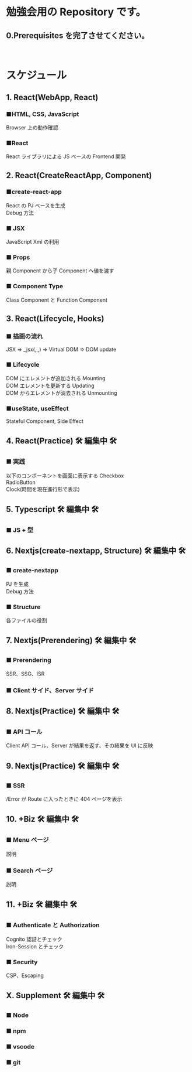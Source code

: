 # 勉強会用の Repository です。

## 0.Prerequisites を完了させてください。

<br/>

# スケジュール

## 1. React(WebApp, React)

### ■HTML, CSS, JavaScript

Browser 上の動作確認

### ■React

React ライブラリによる JS ベースの Frontend 開発

## 2. React(CreateReactApp, Component)

### ■create-react-app

React の PJ ベースを生成\
Debug 方法

### ■ JSX

JavaScript Xml の利用

### ■ Props

親 Component から子 Component へ値を渡す

### ■ Component Type

Class Component と Function Component

## 3. React(Lifecycle, Hooks)

### ■ 描画の流れ

JSX => \_jsx(,,,) => Virtual DOM => DOM update

### ■ Lifecycle

DOM にエレメントが追加される Mounting  
DOM エレメントを更新する Updating  
DOM からエレメントが消去される Unmounting

### ■useState, useEffect

Stateful Component, Side Effect

## 4. React(Practice) 🛠️ 編集中 🛠️

### ■ 実践

以下のコンポーネントを画面に表示する
Checkbox\
RadioButton\
Clock(時間を現在進行形で表示)

## 5. Typescript 🛠️ 編集中 🛠️

### ■ JS + 型

## 6. Nextjs(create-nextapp, Structure) 🛠️ 編集中 🛠️

### ■ create-nextapp

PJ を生成\
Debug 方法

### ■ Structure

各ファイルの役割

## 7. Nextjs(Prerendering) 🛠️ 編集中 🛠️

### ■ Prerendering

SSR、SSG、ISR

### ■ Client サイド、Server サイド

## 8. Nextjs(Practice) 🛠️ 編集中 🛠️

### ■ API コール

Client API コール、Server が結果を返す、その結果を UI に反映

## 9. Nextjs(Practice) 🛠️ 編集中 🛠️

### ■ SSR

/Error が Route に入ったときに 404 ページを表示

## 10. +Biz 🛠️ 編集中 🛠️

### ■ Menu ページ

説明

### ■ Search ページ

説明

## 11. +Biz 🛠️ 編集中 🛠️

### ■ Authenticate と Authorization

Cognito 認証とチェック\
Iron-Session とチェック

### ■ Security

CSP、Escaping

## X. Supplement 🛠️ 編集中 🛠️

### ■ Node

### ■ npm

### ■ vscode

### ■ git
